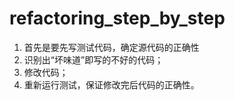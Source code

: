  # refactoring_step_by_step
1. 首先是要先写测试代码，确定源代码的正确性
2. 识别出“坏味道”即写的不好的代码；
3. 修改代码；
4. 重新运行测试，保证修改完后代码的正确性。
